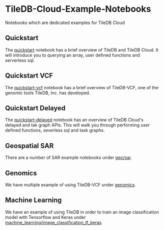 # TileDB-Cloud-Example-Notebooks

Notebooks which are dedicated examples for TileDB Cloud

## Quickstart

The [quickstart](Quickstart.ipynb) notebook has a brief overview of TileDB and
TileDB Cloud. It will introduce you to querying an array, user defined
functions and serverless sql.

## Quickstart VCF

The [quickstart-vcf](Quickstart-vcf.ipynb) notebook has a brief overview of
TileDB-VCF, one of the genomic tools TileDB, Inc. has developed.

## Quickstart Delayed

The [quickstart-delayed](Quickstart-Delayed.ipynb) notebook has an overview
of TileDB Cloud's delayed and tak graph APIs. This will walk you through performing
user defined functions, severless sql and task graphs.

## Geospatial SAR

There are a number of SAR example notebooks under [geo/sar](geo/sar). 

## Genomics

We have multiple example of using TileDB-VCF under [genomics](genomics).

## Machine Learning
We have an example of using TileDB in order to train an image classification model with Tensorflow and Keras under [machine_learning/image_classification_tf_keras](machine_learning/image_classification_tf_keras).
